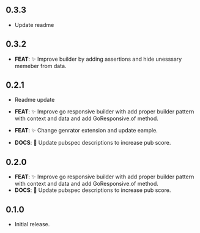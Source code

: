 ## 0.3.3

 - Update readme

## 0.3.2

 - **FEAT**: :sparkles: Improve builder by adding assertions and hide unesssary memeber from data.

## 0.2.1

 - Readme update

 - **FEAT**: :sparkles: Improve go responsive builder with add proper builder pattern with context and data and add GoResponsive.of method.
 - **FEAT**: :sparkles: Change genrator extension and update eample.
 - **DOCS**: :memo: Update pubspec descriptions to increase pub score.

## 0.2.0

 - **FEAT**: :sparkles: Improve go responsive builder with add proper builder pattern with context and data and add GoResponsive.of method.
 - **DOCS**: :memo: Update pubspec descriptions to increase pub score.

## 0.1.0

* Initial release.
